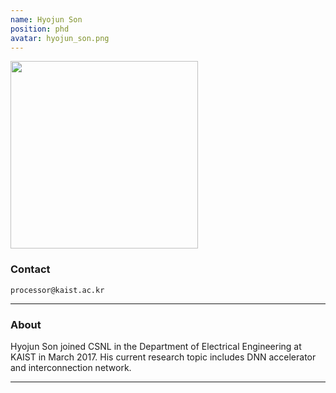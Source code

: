 ```yaml
---
name: Hyojun Son
position: phd
avatar: hyojun_son.png
---
```

<img width="300" src="{{site.baseurl}}/images/people/{{page.avatar}}" data-action="zoom">


### Contact

<i class="fa fa-envelope-o"></i>`processor@kaist.ac.kr`<br>

<hr>

### About

Hyojun Son joined CSNL in the Department of Electrical Engineering at KAIST in March 2017. His current research topic includes DNN accelerator and interconnection network.

<hr>